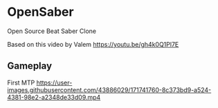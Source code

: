# OpenSaber
Open Source Beat Saber Clone

Based on this video by Valem
https://youtu.be/gh4k0Q1Pl7E

## Gameplay

First MTP
https://user-images.githubusercontent.com/43886029/171741760-8c373bd9-a524-4381-98e2-a2348de33d09.mp4
